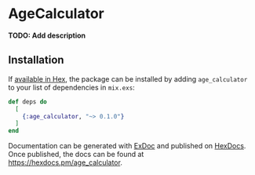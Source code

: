 # AgeCalculator

**TODO: Add description**

## Installation

If [available in Hex](https://hex.pm/docs/publish), the package can be installed
by adding `age_calculator` to your list of dependencies in `mix.exs`:

```elixir
def deps do
  [
    {:age_calculator, "~> 0.1.0"}
  ]
end
```

Documentation can be generated with [ExDoc](https://github.com/elixir-lang/ex_doc)
and published on [HexDocs](https://hexdocs.pm). Once published, the docs can
be found at <https://hexdocs.pm/age_calculator>.

